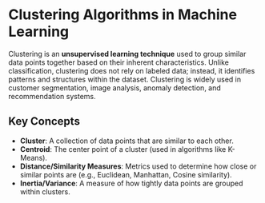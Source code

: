 # Clustering Algorithms in Machine Learning

Clustering is an **unsupervised learning technique** used to group similar data points together based on their inherent characteristics. Unlike classification, clustering does not rely on labeled data; instead, it identifies patterns and structures within the dataset. Clustering is widely used in customer segmentation, image analysis, anomaly detection, and recommendation systems.

## Key Concepts

- **Cluster**: A collection of data points that are similar to each other. 
- **Centroid**: The center point of a cluster (used in algorithms like K-Means).  
- **Distance/Similarity Measures**: Metrics used to determine how close or similar points are (e.g., Euclidean, Manhattan, Cosine similarity).    
- **Inertia/Variance**: A measure of how tightly data points are grouped within clusters.








